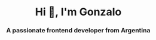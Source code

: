 <h1 align="center">Hi 👋, I'm Gonzalo</h1>
<h3 align="center">A passionate frontend developer from Argentina</h3>

<!--
**GonzaChechi/GonzaChechi** is a ✨ _special_ ✨ repository because its `README.md` (this file) appears on your GitHub profile.

<h3 align="left">Connect with me:</h3>
<p align="left">
<a href="https://linkedin.com/in/gonzalo chechi" target="blank"><img align="center" src="https://raw.githubusercontent.com/rahuldkjain/github-profile-readme-generator/master/src/images/icons/Social/linked-in-alt.svg" alt="gonzalo chechi" height="30" width="40" /></a>
<a href="https://fb.com/gonza chechi" target="blank"><img align="center" src="https://raw.githubusercontent.com/rahuldkjain/github-profile-readme-generator/master/src/images/icons/Social/facebook.svg" alt="gonza chechi" height="30" width="40" /></a>
<a href="https://instagram.com/@gonza_chechi" target="blank"><img align="center" src="https://raw.githubusercontent.com/rahuldkjain/github-profile-readme-generator/master/src/images/icons/Social/instagram.svg" alt="@gonza_chechi" height="30" width="40" /></a>
</p>

<h3 align="left">Languages and Tools:</h3>
<p align="left"> <a href="https://getbootstrap.com" target="_blank" rel="noreferrer"> <img src="https://raw.githubusercontent.com/devicons/devicon/master/icons/bootstrap/bootstrap-plain-wordmark.svg" alt="bootstrap" width="40" height="40"/> </a> <a href="https://www.w3schools.com/css/" target="_blank" rel="noreferrer"> <img src="https://raw.githubusercontent.com/devicons/devicon/master/icons/css3/css3-original-wordmark.svg" alt="css3" width="40" height="40"/> </a> <a href="https://www.w3.org/html/" target="_blank" rel="noreferrer"> <img src="https://raw.githubusercontent.com/devicons/devicon/master/icons/html5/html5-original-wordmark.svg" alt="html5" width="40" height="40"/> </a> </p>
